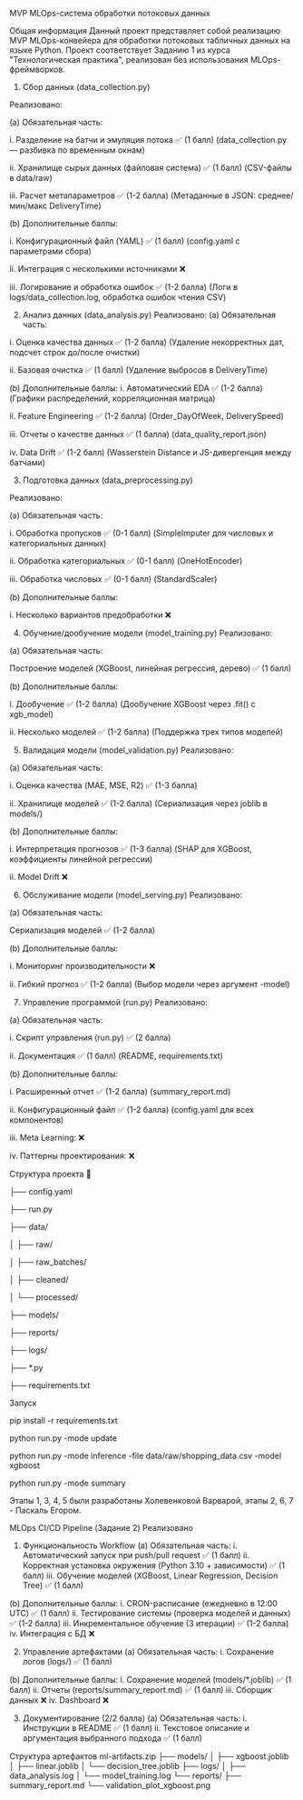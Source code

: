 MVP MLOps-система обработки потоковых данных

Общая информация
Данный проект представляет собой реализацию MVP MLOps-конвейера для обработки потоковых табличных данных на языке Python. Проект соответствует Заданию 1 из курса "Технологическая практика", реализован без использования MLOps-фреймворков.



1. Сбор данных (data_collection.py)
   
Реализовано:

(a) Обязательная часть:

i. Разделение на батчи и эмуляция потока ✅ (1 балл)
(data_collection.py — разбивка по временным окнам)

ii. Хранилище сырых данных (файловая система) ✅ (1 балл)
(CSV-файлы в data/raw)

iii. Расчет метапараметров ✅ (1-2 балла)
(Метаданные в JSON: среднее/мин/макс DeliveryTime)

(b) Дополнительные баллы:

i. Конфигурационный файл (YAML) ✅ (1 балл)
(config.yaml с параметрами сбора)

ii. Интеграция с несколькими источниками ❌

iii. Логирование и обработка ошибок ✅ (1-2 балла)
(Логи в logs/data_collection.log, обработка ошибок чтения CSV)


2. Анализ данных (data_analysis.py)
Реализовано:
(a) Обязательная часть:

i. Оценка качества данных ✅ (1-2 балла)
(Удаление некорректных дат, подсчет строк до/после очистки)

ii. Базовая очистка ✅ (1 балл)
(Удаление выбросов в DeliveryTime)

(b) Дополнительные баллы:
i. Автоматический EDA ✅ (1-2 балла)
(Графики распределений, корреляционная матрица)

ii. Feature Engineering ✅ (1-2 балла)
(Order_DayOfWeek, DeliverySpeed)

iii. Отчеты о качестве данных ✅ (1 балла)
(data_quality_report.json)

iv. Data Drift ✅ (1-2 балл)
(Wasserstein Distance и JS-дивергенция между батчами)


3. Подготовка данных (data_preprocessing.py)

Реализовано:

(a) Обязательная часть:

i. Обработка пропусков ✅ (0-1 балл)
(SimpleImputer для числовых и категориальных данных)

ii. Обработка категориальных ✅ (0-1 балл)
(OneHotEncoder)

iii. Обработка числовых ✅ (0-1 балл)
(StandardScaler)

(b) Дополнительные баллы:

i. Несколько вариантов предобработки ❌


4. Обучение/дообучение модели (model_training.py)
Реализовано:

(a) Обязательная часть:

Построение моделей (XGBoost, линейная регрессия, дерево) ✅ (1 балл)

(b) Дополнительные баллы:

i. Дообучение ✅ (1-2 балла)
(Дообучение XGBoost через .fit() с xgb_model) 

ii. Несколько моделей ✅ (1-2 балла)
(Поддержка трех типов моделей)


5. Валидация модели (model_validation.py)
Реализовано:

(a) Обязательная часть:

i. Оценка качества (MAE, MSE, R2) ✅ (1-3 балла)

ii. Хранилище моделей ✅ (1-2 балла)
(Сериализация через joblib в models/)

(b) Дополнительные баллы:

i. Интерпретация прогнозов ✅ (1-3 балла)
(SHAP для XGBoost, коэффициенты линейной регрессии)

ii. Model Drift ❌


6. Обслуживание модели (model_serving.py)
Реализовано:

(a) Обязательная часть:

Сериализация моделей ✅ (1-2 балла)

(b) Дополнительные баллы:

i. Мониторинг производительности ❌

ii. Гибкий прогноз ✅ (1-2 балла)
(Выбор модели через аргумент -model)


7. Управление программой (run.py)
Реализовано:

(a) Обязательная часть:

i. Скрипт управления (run.py) ✅ (2 балла)

ii. Документация ✅ (1 балл)
(README, requirements.txt)

(b) Дополнительные баллы:

i. Расширенный отчет ✅ (1-2 балла)
(summary_report.md)

ii. Конфигурационный файл ✅ (1-2 балла)
(config.yaml для всех компонентов)

iii. Meta Learning: ❌

iv. Паттерны проектирования: ❌


Структура проекта 📂

├── config.yaml

├── run.py

├── data/

│   ├── raw/

│   ├── raw_batches/

│   ├── cleaned/

│   └── processed/

├── models/

├── reports/

├── logs/

├── *.py

├── requirements.txt


Запуск

pip install -r requirements.txt

python run.py -mode update

python run.py -mode inference -file data/raw/shopping_data.csv -model xgboost

python run.py -mode summary


Этапы 1, 3, 4, 5 были разработаны Холевенковой Варварой, этапы 2, 6, 7 - Паскаль Егором.


MLOps CI/CD Pipeline (Задание 2)
Реализовано
1. Функциональность Workflow
(a) Обязательная часть:
i. Автоматический запуск при push/pull request ✅ (1 балл)
ii. Корректная установка окружения (Python 3.10 + зависимости) ✅ (1 балл)
iii. Обучение моделей (XGBoost, Linear Regression, Decision Tree) ✅ (1 балл)

(b) Дополнительные баллы:
i. CRON-расписание (ежедневно в 12:00 UTC) ✅ (1 балл)
ii. Тестирование системы (проверка моделей и данных) ✅ (1-2 балла)
iii. Инкрементальное обучение (3 итерации) ✅ (1-2 балла)
iv. Интеграция с БД ❌

2. Управление артефактами
(a) Обязательная часть:
i. Сохранение логов (logs/) ✅ (1 балл)

(b) Дополнительные баллы:
i. Сохранение моделей (models/*.joblib) ✅ (1 балл)
ii. Отчеты (reports/summary_report.md) ✅ (1 балл)
iii. Сборщик данных ❌
iv. Dashboard ❌

3. Документирование (2/2 балла)
(a) Обязательная часть:
i. Инструкции в README ✅ (1 балл)
ii. Текстовое описание и аргументация выбранного подхода ✅ (1 балл)


Структура артефактов
ml-artifacts.zip
├── models/
│   ├── xgboost.joblib
│   ├── linear.joblib
│   └── decision_tree.joblib
├── logs/
│   ├── data_analysis.log
│   └── model_training.log
└── reports/
    ├── summary_report.md
    └── validation_plot_xgboost.png
